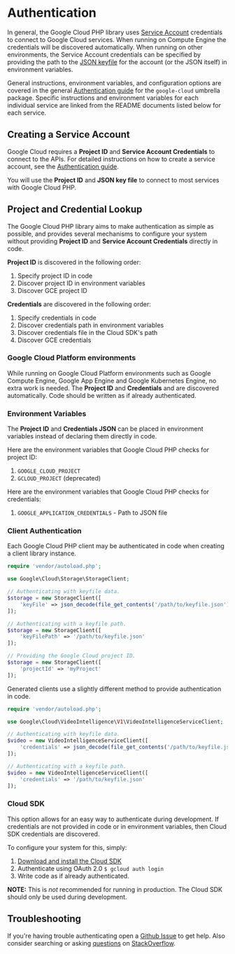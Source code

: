 # Authentication

In general, the Google Cloud PHP library uses [Service Account](https://cloud.google.com/iam/docs/creating-managing-service-accounts) credentials to connect to Google Cloud services. When running on Compute Engine the credentials will be discovered automatically. When running on other environments, the Service Account credentials can be specified by providing the path to the [JSON keyfile](https://cloud.google.com/iam/docs/managing-service-account-keys) for the account (or the JSON itself) in environment variables.

General instructions, environment variables, and configuration options are covered in the general [Authentication guide](https://cloud.google.com/docs/authentication/production) for the `google-cloud` umbrella package. Specific instructions and environment variables for each individual service are linked from the README documents listed below for each service.

## Creating a Service Account

Google Cloud requires a **Project ID** and **Service Account Credentials** to connect to the APIs. For detailed instructions on how to create a service account, see the [Authentication guide](https://cloud.google.com/docs/authentication/production#manually).

You will use the **Project ID** and **JSON key file** to connect to most services with Google Cloud PHP.

## Project and Credential Lookup

The Google Cloud PHP library aims to make authentication as simple as possible, and provides several mechanisms to configure your system without providing **Project ID** and **Service Account Credentials** directly in code.

**Project ID** is discovered in the following order:

1. Specify project ID in code
2. Discover project ID in environment variables
3. Discover GCE project ID

**Credentials** are discovered in the following order:

1. Specify credentials in code
2. Discover credentials path in environment variables
3. Discover credentials file in the Cloud SDK's path
4. Discover GCE credentials

### Google Cloud Platform environments

While running on Google Cloud Platform environments such as Google Compute Engine, Google App Engine and Google Kubernetes Engine, no extra work is needed. The **Project ID** and **Credentials** and are discovered automatically. Code should be written as if already authenticated.

### Environment Variables

The **Project ID** and **Credentials JSON** can be placed in environment variables instead of declaring them directly in code.

Here are the environment variables that Google Cloud PHP checks for project ID:

1. `GOOGLE_CLOUD_PROJECT`
2. `GCLOUD_PROJECT` (deprecated)

Here are the environment variables that Google Cloud PHP checks for credentials:

1. `GOOGLE_APPLICATION_CREDENTIALS` - Path to JSON file

### Client Authentication

Each Google Cloud PHP client may be authenticated in code when creating a client library instance.

```php
require 'vendor/autoload.php';

use Google\Cloud\Storage\StorageClient;

// Authenticating with keyfile data.
$storage = new StorageClient([
    'keyFile' => json_decode(file_get_contents('/path/to/keyfile.json'), true)
]);

// Authenticating with a keyfile path.
$storage = new StorageClient([
    'keyFilePath' => '/path/to/keyfile.json'
]);

// Providing the Google Cloud project ID.
$storage = new StorageClient([
    'projectId' => 'myProject'
]);
```

Generated clients use a slightly different method to provide authentication in code.

```php
require 'vendor/autoload.php';

use Google\Cloud\VideoIntelligence\V1\VideoIntelligenceServiceClient;

// Authenticating with keyfile data.
$video = new VideoIntelligenceServiceClient([
    'credentials' => json_decode(file_get_contents('/path/to/keyfile.json'), true)
]);

// Authenticating with a keyfile path.
$video = new VideoIntelligenceServiceClient([
    'credentials' => '/path/to/keyfile.json'
]);
```

### Cloud SDK

This option allows for an easy way to authenticate during development. If credentials are not provided in code or in environment variables, then Cloud SDK credentials are discovered.

To configure your system for this, simply:

1. [Download and install the Cloud SDK](https://cloud.google.com/sdk)
2. Authenticate using OAuth 2.0 `$ gcloud auth login`
3. Write code as if already authenticated.

**NOTE:** This is _not_ recommended for running in production. The Cloud SDK should only be used during development.

## Troubleshooting

If you're having trouble authenticating open a [Github Issue](https://github.com/googleapis/google-cloud-php/issues/new?title=Authentication+question) to get help.  Also consider searching or asking [questions](http://stackoverflow.com/questions/tagged/google-cloud-platform+php) on [StackOverflow](http://stackoverflow.com).
